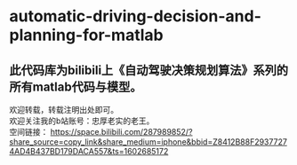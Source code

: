 # automatic-driving-decision-and-planning-for-matlab

此代码库为bilibili上《自动驾驶决策规划算法》系列的所有matlab代码与模型。<br>
-
欢迎转载，转载注明出处即可。<br>
欢迎关注我的b站账号：忠厚老实的老王。<br>
空间链接：
https://space.bilibili.com/287989852/?share_source=copy_link&share_medium=iphone&bbid=Z8412B88F29377274AD4B437BD179DACA557&ts=1602685172
